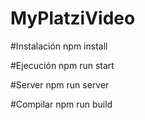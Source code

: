 # MyPlatziVideo

#Instalación
npm install

#Ejecución
npm run start

#Server
npm run server

#Compilar
npm run build
